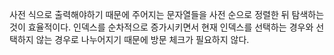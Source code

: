 사전 식으로 출력해야하기 때문에 주어지는 문자열들을 사전 순으로 정렬한 뒤 탐색하는 것이 효율적이다. 인덱스를 순차적으로 증가시키면서 현재 인덱스를 선택하는 경우와 선택하지 않는 경우로 나누어지기 때문에 방문 체크가 필요하지 않다.